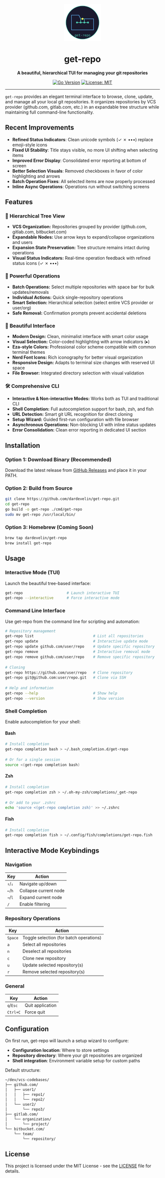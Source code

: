 <div align="center">
  <img src="logo.svg" alt="get-repo logo" width="120" height="120">
  
  # get-repo
  
  **A beautiful, hierarchical TUI for managing your git repositories**
  
  [![Go Version](https://img.shields.io/badge/go-%3E%3D1.20-blue.svg)](https://golang.org/)
  [![License: MIT](https://img.shields.io/badge/License-MIT-yellow.svg)](https://opensource.org/licenses/MIT)
</div>

---

`get-repo` provides an elegant terminal interface to browse, clone, update, and manage all your local git repositories. It organizes repositories by VCS provider (github.com, gitlab.com, etc.) in an expandable tree structure while maintaining full command-line functionality.

## Recent Improvements

- **Refined Status Indicators**: Clean unicode symbols (✓ ✗ •••) replace emoji-style icons
- **Fixed UI Stability**: Title stays visible, no more UI shifting when selecting items
- **Improved Error Display**: Consolidated error reporting at bottom of screen
- **Better Selection Visuals**: Removed checkboxes in favor of color highlighting and arrows
- **Batch Operation Fixes**: All selected items are now properly processed
- **Inline Async Operations**: Operations run without switching screens

## Features

### 🌳 **Hierarchical Tree View**
- **VCS Organization:** Repositories grouped by provider (github.com, gitlab.com, bitbucket.com)
- **Expandable Nodes:** Use arrow keys to expand/collapse organizations and users
- **Expansion State Preservation:** Tree structure remains intact during operations
- **Visual Status Indicators:** Real-time operation feedback with refined status icons (✓ ✗ •••)

### 🚀 **Powerful Operations**
- **Batch Operations:** Select multiple repositories with space bar for bulk updates/removals
- **Individual Actions:** Quick single-repository operations
- **Smart Selection:** Hierarchical selection (select entire VCS provider or user/org)
- **Safe Removal:** Confirmation prompts prevent accidental deletions

### 🎨 **Beautiful Interface**
- **Modern Design:** Clean, minimalist interface with smart color usage
- **Visual Selection:** Color-coded highlighting with arrow indicators (▸)
- **Eza-style Colors:** Professional color scheme compatible with common terminal themes
- **Nerd Font Icons:** Rich iconography for better visual organization
- **Responsive Design:** Adapts to terminal size changes with reserved UI space
- **File Browser:** Integrated directory selection with visual validation

### 🛠 **Comprehensive CLI**
- **Interactive & Non-interactive Modes:** Works both as TUI and traditional CLI
- **Shell Completion:** Full autocompletion support for bash, zsh, and fish
- **URL Detection:** Smart git URL recognition for direct cloning
- **Setup Wizard:** Guided first-run configuration with file browser
- **Asynchronous Operations:** Non-blocking UI with inline status updates
- **Error Consolidation:** Clean error reporting in dedicated UI section

## Installation

### Option 1: Download Binary (Recommended)
Download the latest release from [GitHub Releases](https://github.com/dardevelin/get-repo/releases) and place it in your PATH.

### Option 2: Build from Source
```bash
git clone https://github.com/dardevelin/get-repo.git
cd get-repo
go build -o get-repo ./cmd/get-repo
sudo mv get-repo /usr/local/bin/
```

### Option 3: Homebrew (Coming Soon)
```bash
brew tap dardevelin/get-repo
brew install get-repo
```

## Usage

### Interactive Mode (TUI)
Launch the beautiful tree-based interface:
```bash
get-repo                    # Launch interactive TUI
get-repo --interactive      # Force interactive mode
```

### Command Line Interface
Use get-repo from the command line for scripting and automation:
```bash
# Repository management
get-repo list                           # List all repositories
get-repo update                         # Interactive update mode
get-repo update github.com/user/repo    # Update specific repository
get-repo remove                         # Interactive removal mode  
get-repo remove github.com/user/repo    # Remove specific repository

# Cloning
get-repo https://github.com/user/repo   # Clone repository
get-repo git@github.com:user/repo.git   # Clone via SSH

# Help and information
get-repo --help                         # Show help
get-repo --version                      # Show version
```

### Shell Completion
Enable autocompletion for your shell:

#### Bash
```bash
# Install completion
get-repo completion bash > ~/.bash_completion.d/get-repo

# Or for a single session
source <(get-repo completion bash)
```

#### Zsh
```bash
# Install completion
get-repo completion zsh > ~/.oh-my-zsh/completions/_get-repo

# Or add to your .zshrc
echo 'source <(get-repo completion zsh)' >> ~/.zshrc
```

#### Fish
```bash
# Install completion
get-repo completion fish > ~/.config/fish/completions/get-repo.fish
```

## Interactive Mode Keybindings

### Navigation
| Key | Action |
|-----|--------|
| `↑`/`↓` | Navigate up/down |
| `←`/`h` | Collapse current node |
| `→`/`l` | Expand current node |
| `/` | Enable filtering |

### Repository Operations
| Key | Action |
|-----|--------|
| `Space` | Toggle selection (for batch operations) |
| `a` | Select all repositories |
| `n` | Deselect all repositories |
| `c` | Clone new repository |
| `u` | Update selected repository(s) |
| `r` | Remove selected repository(s) |

### General
| Key | Action |
|-----|--------|
| `q`/`Esc` | Quit application |
| `Ctrl+C` | Force quit |

## Configuration

On first run, get-repo will launch a setup wizard to configure:
- **Configuration location**: Where to store settings
- **Repository directory**: Where your git repositories are organized  
- **Shell integration**: Environment variable setup for custom paths

Default structure:
```
~/dev/vcs-codebases/
├── github.com/
│   ├── user1/
│   │   ├── repo1/
│   │   └── repo2/
│   └── user2/
│       └── repo3/
├── gitlab.com/
│   └── organization/
│       └── project/
└── bitbucket.com/
    └── team/
        └── repository/
```

## License

This project is licensed under the MIT License - see the [LICENSE](LICENSE) file for details.

